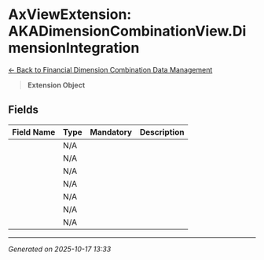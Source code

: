 # AxViewExtension: AKADimensionCombinationView.DimensionIntegration

[← Back to Financial Dimension Combination Data Management](../README.md)

> **Extension Object**

## Fields

| Field Name | Type | Mandatory | Description |
|------------|------|-----------|-------------|
|  | N/A |  |  |
|  | N/A |  |  |
|  | N/A |  |  |
|  | N/A |  |  |
|  | N/A |  |  |
|  | N/A |  |  |
|  | N/A |  |  |

---

*Generated on 2025-10-17 13:33*
